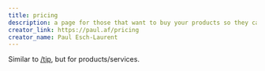 ```yaml
---
title: pricing
description: a page for those that want to buy your products so they can know the cost
creator_link: https://paul.af/pricing
creator_name: Paul Esch-Laurent
---
```


Similar to [/tip](#tip), but for products/services.